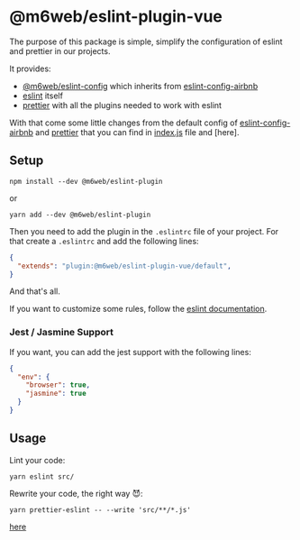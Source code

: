 # @m6web/eslint-plugin-vue

The purpose of this package is simple, simplify the configuration of eslint and prettier in our projects.

It provides:

- [@m6web/eslint-config] which inherits from [eslint-config-airbnb]
- [eslint] itself
- [prettier] with all the plugins needed to work with eslint

With that come some little changes from the default config of [eslint-config-airbnb] and [prettier] that you can find in [index.js](index.js) file and [here].

## Setup

```shell
npm install --dev @m6web/eslint-plugin
```

or

```shell
yarn add --dev @m6web/eslint-plugin
```

Then you need to add the plugin in the `.eslintrc` file of your project. For that create a `.eslintrc` and add the following lines:

```json
{
  "extends": "plugin:@m6web/eslint-plugin-vue/default",
}
```

And that's all.

If you want to customize some rules, follow the [eslint documentation](https://eslint.org/docs/user-guide/configuring).

### Jest / Jasmine Support

If you want, you can add the jest support with the following lines:

```json
{
  "env": {
    "browser": true,
    "jasmine": true
  }
}
```

## Usage

Lint your code:
```shell
yarn eslint src/
```

Rewrite your code, the right way :smiling_imp::
```shell
yarn prettier-eslint -- --write 'src/**/*.js'
```

[eslint]: https://eslint.org/
[prettier]: https://github.com/prettier/prettier
[eslint-config-airbnb]: https://github.com/airbnb/javascript
[@m6web/eslint-config]: https://github.com/M6Web/eslint-tools/tree/master/packages/eslint-config
[here](https://github.com/M6Web/eslint-tools/blob/master/packages/eslint-config/index.js)
